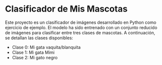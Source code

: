 # Clasificador de Mis Mascotas

Este proyecto es un clasificador de imágenes desarrollado en Python como ejercicio de ejemplo. El modelo ha sido entrenado con un conjunto reducido de imágenes para clasificar entre tres clases de mascotas. A continuación, se detallan las clases disponibles:

- Clase 0: Mi gata vaquita/blanquita
- Clase 1: Mi gata Mimi
- Clase 2: Mi gato negro
